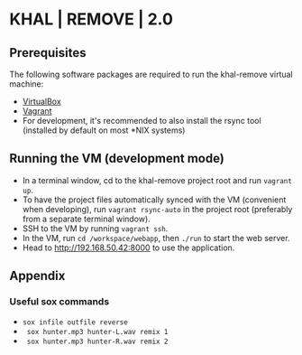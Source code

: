 # KHAL | REMOVE | 2.0

## Prerequisites
The following software packages are required to run the khal-remove virtual machine:
* [VirtualBox](https://www.virtualbox.org/wiki/Downloads)
* [Vagrant](https://www.vagrantup.com/downloads.html)
* For development, it's recommended to also install the rsync tool (installed by default on most \*NIX systems)

## Running the VM (development mode)
* In a terminal window, cd to the khal-remove project root and run ```vagrant up```.
* To have the project files automatically synced with the VM (convenient when developing), run ```vagrant rsync-auto``` in the project root (preferably from a separate terminal window).
* SSH to the VM by running ```vagrant ssh```.
* In the VM, run ```cd /workspace/webapp```, then ```./run``` to start the web server.
* Head to http://192.168.50.42:8000 to use the application.

## Appendix
### Useful sox commands

* ```sox infile outfile reverse```
* ``` sox hunter.mp3 hunter-L.wav remix 1```
* ``` sox hunter.mp3 hunter-R.wav remix 2```
